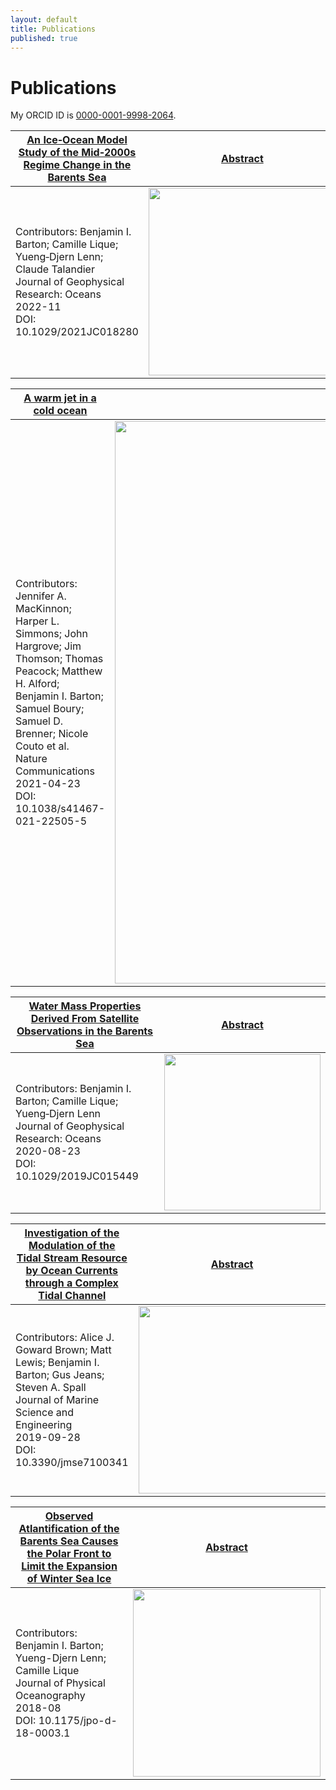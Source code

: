 ```yaml
---
layout: default
title: Publications
published: true
---
```


# Publications

My ORCID ID is [0000-0001-9998-2064](https://www.orcid.org/0000-0001-9998-2064).


| [An Ice‐Ocean Model Study of the Mid‐2000s Regime Change in the Barents Sea](https://agupubs.onlinelibrary.wiley.com/doi/10.1029/2021JC018280) | [Abstract](abstracts/ice-ocean "Over the satellite record, the Barents Sea winter maximum in sea ice extent has declined and was increasingly limited to areas north of the Polar Front after 2005 by warming Atlantic Water (AW) and Barents Sea Water (BSW). Sea ice extent here continues to garner interest, not least because it is associated with extreme winter weather in Europe and Asia. Previous model studies suggest there is a possibility that natural variability will cause southward re-expansion of the lost sea ice cover but reducing uncertainties requires a better understanding of the processes driving BSW variability. To address questions about BSW variability, we used a high-resolution model validated with observations over 1985–2014 to calculate the watermass transport, heat, and freshwater budgets within the central Barents Sea, south of the Polar Front. The model shows BSW volume minima events in years centering at 1990 and 2004, meaning a reduction in the Barents Sea's volume reservoir (also termed “memory”) of water that is consistent with historical BSW properties. Both events were preceded by extensive winter sea ice and substantial summer net sea ice melt. The event in 2004 was more extreme and led to warming AW occupying a greater volume in the Barents Sea after 2005. The reduced “memory” of BSW volume could impede a return to the more extensive winter sea ice regime and make further reduction in winter sea ice possible.") |
| --- | --- |
| Contributors: Benjamin I. Barton; Camille Lique; Yueng‐Djern Lenn; Claude Talandier <br>Journal of Geophysical Research: Oceans <br>2022-11 <br>DOI: 10.1029/2021JC018280 | <img src="https://agupubs.onlinelibrary.wiley.com/cms/asset/b9e2a774-7449-420f-8930-dd6feeaad051/jgrc25251-fig-0001-m.png" width=300px> |


| [A warm jet in a cold ocean](https://www.nature.com/articles/s41467-021-22505-5) | [Abstract](abstract/jet "Unprecedented quantities of heat are entering the Pacific sector of the Arctic Ocean through Bering Strait, particularly during summer months. Though some heat is lost to the atmosphere during autumn cooling, a significant fraction of the incoming warm, salty water subducts (dives beneath) below a cooler fresher layer of near-surface water, subsequently extending hundreds of kilometers into the Beaufort Gyre. Upward turbulent mixing of these sub-surface pockets of heat is likely accelerating sea ice melt in the region. This Pacific-origin water brings both heat and unique biogeochemical properties, contributing to a changing Arctic ecosystem. However, our ability to understand or forecast the role of this incoming water mass has been hampered by lack of understanding of the physical processes controlling subduction and evolution of this this warm water. Crucially, the processes seen here occur at small horizontal scales not resolved by regional forecast models or climate simulations; new parameterizations must be developed that accurately represent the physics. Here we present novel high resolution observations showing the detailed process of subduction and initial evolution of warm Pacific-origin water in the southern Beaufort Gyre.") |
| --- | --- |
| Contributors: Jennifer A. MacKinnon; Harper L. Simmons; John Hargrove; Jim Thomson; Thomas Peacock; Matthew H. Alford; Benjamin I. Barton; Samuel Boury; Samuel D. Brenner; Nicole Couto et al. <br>Nature Communications <br>2021-04-23 <br>DOI: 10.1038/s41467-021-22505-5 | <img src="https://media.springernature.com/lw685/springer-static/image/art%3A10.1038%2Fs41467-021-22505-5/MediaObjects/41467_2021_22505_Fig5_HTML.png?as=webp" width=900px> |


| [Water Mass Properties Derived From Satellite Observations in the Barents Sea](https://agupubs.onlinelibrary.wiley.com/doi/10.1029/2019JC015449) | [Abstract](abstracts/satellite "The Barents Sea is a region of deep water formation where Atlantic Water is converted into cooler, fresher Barents Sea Water. Barents Sea Water properties exhibit variability at seasonal, interannual, and decadal timescales. This variability is transferred to Arctic Intermediate Water, which eventually contributes to the deeper branch of the Atlantic meridional overturning circulation. Variations in Barents Sea Water properties are reflected in steric height (contribution of density to sea-level variations) that depends on heat and freshwater contents and is a quantity usually derived from in situ observations of water temperature, salinity, and pressure that remain sparse during winter in the Barents Sea. This analysis explores the utility of satellite observations for representing Barents Sea Water properties and identifying trends and sources of variability through novel methods. We present our methods for combining satellite observations of eustatic height (the contribution of mass to sea-level variations), sea surface height, and sea surface temperature, validated by in situ temperature and salinity profiles, to estimate steric height. We show that sea surface temperature is a good proxy for heat content in the upper part of the water column in the southeastern Barents Sea and that freshwater content can be reconstructed from satellite data. Our analysis indicates that most of the seasonality in Barents Sea Water properties arises from the balance between ocean heat transport and atmospheric heat flux, while its interannual variability is driven by heat and freshwater advection.") |
| --- | --- |
| Contributors: Benjamin I. Barton; Camille Lique; Yueng‐Djern Lenn <br>Journal of Geophysical Research: Oceans <br>2020-08-23 <br> DOI: 10.1029/2019JC015449 | <img src="https://agupubs.onlinelibrary.wiley.com/cms/asset/c6cfa34e-3f49-4dbc-9d6b-5b514991cd31/jgrc24071-fig-0003-m.png" width=250px> |

| [Investigation of the Modulation of the Tidal Stream Resource by Ocean Currents through a Complex Tidal Channel](https://www.mdpi.com/2077-1312/7/10/341) | [Abstract](abstracts/indonesia "Tidal energy has the opportunity to bring reliable electricity to remote regions in the world. A resource assessment, including the response of the tidal stream resource to fluctuations in the Indonesian Through Flow (ITF) is performed using the Regional Ocean Modelling System (ROMS) to simulate four different scenarios for flow through the Lombok Strait in Indonesia. Tidal currents simulated with a variable ITF are compared against a tide-only (TO) simulation to identify how the ITF spatially changes the resource across the Lombok Strait. We find that the uncertainty in the tidal currents from the TO simulation is 50% greater than the variable ITF simulation. To identify change to resource, surface velocities from Strong ITF and Weak ITF scenarios are considered. As a result of the fluctuations in the ITF, certain characteristics, such as the asymmetry and magnitude, of the tidal current vary greatly. However, the magnitude of change is variable, with regions to the west of the strait experiencing greater modulation than in the east, suggesting that resource uncertainty can be minimised with selective site positioning.") |
| --- | --- |
| Contributors: Alice J. Goward Brown; Matt Lewis; Benjamin I. Barton; Gus Jeans; Steven A. Spall <br>Journal of Marine Science and Engineering <br>2019-09-28 <br>DOI: 10.3390/jmse7100341 | <img src="https://www.mdpi.com/jmse/jmse-07-00341/article_deploy/html/images/jmse-07-00341-g003-550.jpg" width=300px> |

| [Observed Atlantification of the Barents Sea Causes the Polar Front to Limit the Expansion of Winter Sea Ice](https://journals.ametsoc.org/view/journals/phoc/48/8/jpo-d-18-0003.1.xml) | [Abstract](abstracts/atlantifiation "Barents Sea Water (BSW) is formed from Atlantic Water that is cooled through atmospheric heat loss and freshened through seasonal sea ice melt. In the eastern Barents Sea, the BSW and fresher, colder Arctic Water meet at the surface along the Polar Front (PF). Despite its importance in setting the northern limit of BSW ventilation, the PF has been poorly documented, mostly eluding detection by observational surveys that avoid seasonal sea ice. In this study, satellite sea surface temperature (SST) observations are used in addition to a temperature and salinity climatology to examine the location and structure of the PF and characterize its variability over the period 1985–2016. It is shown that the PF is independent of the position of the sea ice edge and is a shelf slope current constrained by potential vorticity. The main driver of interannual variability in SST is the variability of the Atlantic Water temperature, which has significantly increased since 2005. The SST gradient associated with the PF has also increased after 2005, preventing sea ice from extending south of the front during winter in recent years. The disappearance of fresh, seasonal sea ice melt south of the PF has led to a significant increase in BSW salinity and density. As BSW forms the majority of Arctic Intermediate Water, changes to BSW properties may have far-reaching impacts for Arctic Ocean circulation and climate.") |
| --- | --- |
| Contributors: Benjamin I. Barton; Yueng-Djern Lenn; Camille Lique <br>Journal of Physical Oceanography <br>2018-08 <br>DOI: 10.1175/jpo-d-18-0003.1 | <img src="https://journals.ametsoc.org/view/journals/phoc/48/8/full-jpo-d-18-0003.1-f4.jpg" width=300px> |
